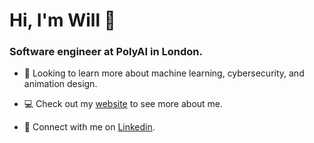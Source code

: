 # Hi, I'm Will 👋

### Software engineer at PolyAI in London.

- 🌱 Looking to learn more about machine learning, cybersecurity, and animation design.

- :computer: Check out my [website](https://personal-site-black-nu.vercel.app/) to see more about me.

- :incoming_envelope: Connect with me on [Linkedin](https://www.linkedin.com/in/william-p-thomson/).

